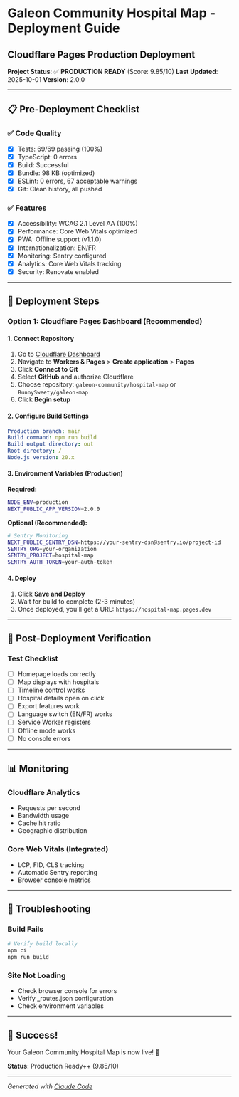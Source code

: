 # Galeon Community Hospital Map - Deployment Guide

## Cloudflare Pages Production Deployment

**Project Status**: ✅ **PRODUCTION READY** (Score: 9.85/10)
**Last Updated**: 2025-10-01
**Version**: 2.0.0

---

## 📋 Pre-Deployment Checklist

### ✅ Code Quality

- [x] Tests: 69/69 passing (100%)
- [x] TypeScript: 0 errors
- [x] Build: Successful
- [x] Bundle: 98 KB (optimized)
- [x] ESLint: 0 errors, 67 acceptable warnings
- [x] Git: Clean history, all pushed

### ✅ Features

- [x] Accessibility: WCAG 2.1 Level AA (100%)
- [x] Performance: Core Web Vitals optimized
- [x] PWA: Offline support (v1.1.0)
- [x] Internationalization: EN/FR
- [x] Monitoring: Sentry configured
- [x] Analytics: Core Web Vitals tracking
- [x] Security: Renovate enabled

---

## 🚀 Deployment Steps

### Option 1: Cloudflare Pages Dashboard (Recommended)

#### 1. Connect Repository

1. Go to [Cloudflare Dashboard](https://dash.cloudflare.com)
2. Navigate to **Workers & Pages** > **Create application** > **Pages**
3. Click **Connect to Git**
4. Select **GitHub** and authorize Cloudflare
5. Choose repository: `galeon-community/hospital-map` or `BunnySweety/galeon-map`
6. Click **Begin setup**

#### 2. Configure Build Settings

```yaml
Production branch: main
Build command: npm run build
Build output directory: out
Root directory: /
Node.js version: 20.x
```

#### 3. Environment Variables (Production)

**Required:**

```bash
NODE_ENV=production
NEXT_PUBLIC_APP_VERSION=2.0.0
```

**Optional (Recommended):**

```bash
# Sentry Monitoring
NEXT_PUBLIC_SENTRY_DSN=https://your-sentry-dsn@sentry.io/project-id
SENTRY_ORG=your-organization
SENTRY_PROJECT=hospital-map
SENTRY_AUTH_TOKEN=your-auth-token
```

#### 4. Deploy

1. Click **Save and Deploy**
2. Wait for build to complete (2-3 minutes)
3. Once deployed, you'll get a URL: `https://hospital-map.pages.dev`

---

## 🔧 Post-Deployment Verification

### Test Checklist

- [ ] Homepage loads correctly
- [ ] Map displays with hospitals
- [ ] Timeline control works
- [ ] Hospital details open on click
- [ ] Export features work
- [ ] Language switch (EN/FR) works
- [ ] Service Worker registers
- [ ] Offline mode works
- [ ] No console errors

---

## 📊 Monitoring

### Cloudflare Analytics

- Requests per second
- Bandwidth usage
- Cache hit ratio
- Geographic distribution

### Core Web Vitals (Integrated)

- LCP, FID, CLS tracking
- Automatic Sentry reporting
- Browser console metrics

---

## 🐛 Troubleshooting

### Build Fails

```bash
# Verify build locally
npm ci
npm run build
```

### Site Not Loading

- Check browser console for errors
- Verify \_routes.json configuration
- Check environment variables

---

## 🎉 Success!

Your Galeon Community Hospital Map is now live! 🚀

**Status**: Production Ready++ (9.85/10)

---

_Generated with [Claude Code](https://claude.com/claude-code)_
